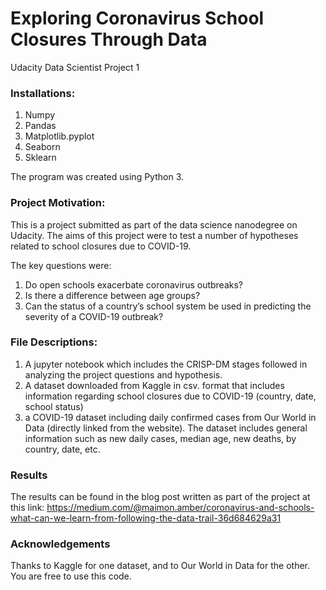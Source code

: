 # Exploring Coronavirus School Closures Through Data
Udacity Data Scientist Project 1

### Installations:
1. Numpy
2. Pandas
3. Matplotlib.pyplot
4. Seaborn
5. Sklearn

The program was created using Python 3.

### Project Motivation:
This is a project submitted as part of the data science nanodegree on Udacity. The aims of this project were to test a number of hypotheses related to school closures due to COVID-19. 

The key questions were:

1. Do open schools exacerbate coronavirus outbreaks?
2. Is there a difference between age groups?
3. Can the status of a country’s school system be used in predicting the severity of a COVID-19 outbreak?

### File Descriptions:
1. A jupyter notebook which includes the CRISP-DM stages followed in analyzing the project questions and hypothesis.
2. A dataset downloaded from Kaggle in csv. format that includes information regarding school closures due to COVID-19 (country, date, school status)
3. a COVID-19 dataset including daily confirmed cases from Our World in Data (directly linked from the website). The dataset includes general information such as new daily cases, median age, new deaths, by country, date, etc.

### Results

The results can be found in the blog post written as part of the project at this link:
https://medium.com/@maimon.amber/coronavirus-and-schools-what-can-we-learn-from-following-the-data-trail-36d684629a31

### Acknowledgements

Thanks to Kaggle for one dataset, and to Our World in Data for the other. You are free to use this code.

